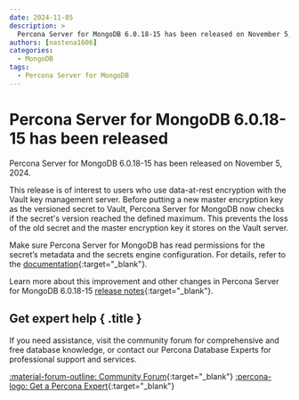 ```yaml
---
date: 2024-11-05
description: >
  Percona Server for MongoDB 6.0.18-15 has been released on November 5, 2024.
authors: [nastena1606]
categories:
  - MongoDB
tags:
  - Percona Server for MongoDB
---
```


# Percona Server for MongoDB 6.0.18-15 has been released

<!-- more -->

Percona Server for MongoDB 6.0.18-15 has been released on November 5, 2024.

This release is of interest to users who use data-at-rest encryption with the Vault key management server. Before putting a new master encryption key as the versioned secret to Vault, Percona Server for MongoDB now checks if the secret's version reached the defined maximum. This prevents the loss of the old secret and the master encryption key it stores on the Vault server.

Make sure Percona Server for MongoDB has read permissions for the secret’s metadata and the secrets engine configuration. For details, refer to the [documentation](https://docs.percona.com/percona-server-for-mongodb/6.0/vault.html#master-key-loss-prevention){:target="_blank"}. 

Learn more about this improvement and other changes in Percona Server for MongoDB 6.0.18-15 [release notes](https://docs.percona.com/percona-server-for-mongodb/6.0/release_notes/6.0.18-15.html){:target="_blank"}.

<div data-banner markdown>

## Get expert help { .title }

If you need assistance, visit the community forum for comprehensive and free database knowledge, or contact our Percona Database Experts for professional support and services.

<div class="actions" markdown>

[:material-forum-outline: Community Forum](https://forums.percona.com/){:target="_blank"} [:percona-logo: Get a Percona Expert](https://www.percona.com/about/contact){:target="_blank"}
</div></div>